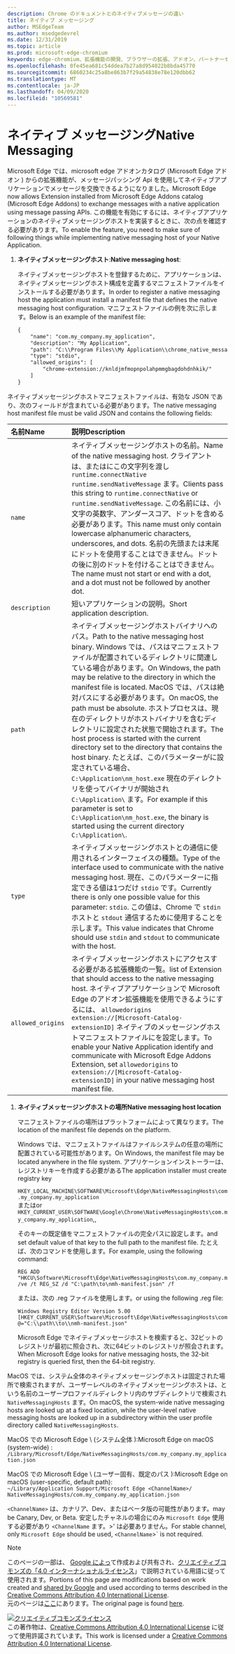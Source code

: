 ```yaml
---
description: Chrome のドキュメントとのネイティブメッセージの違い
title: ネイティブ メッセージング
author: MSEdgeTeam
ms.author: msedgedevrel
ms.date: 12/31/2019
ms.topic: article
ms.prod: microsoft-edge-chromium
keywords: edge-chromium、拡張機能の開発、ブラウザーの拡張、アドオン、パートナーセンター、開発者
ms.openlocfilehash: 0fe45ea681c54ddea7b27a8d954022b8bda45770
ms.sourcegitcommit: 6860234c25a8be863b7f29a54838e78e120dbb62
ms.translationtype: MT
ms.contentlocale: ja-JP
ms.lasthandoff: 04/09/2020
ms.locfileid: "10569581"
---
```

# <span data-ttu-id="6497d-104">ネイティブ メッセージング</span><span class="sxs-lookup"><span data-stu-id="6497d-104">Native Messaging</span></span>  

<span data-ttu-id="6497d-105">Microsoft Edge では、microsoft edge アドオンカタログ (Microsoft Edge アドオン \) からの拡張機能が、メッセージパッシング Api を使用してネイティブアプリケーションでメッセージを交換できるようになりました。</span><span class="sxs-lookup"><span data-stu-id="6497d-105">Microsoft Edge now allows Extension installed from Microsoft Edge Addons catalog \(Microsoft Edge Addons\) to exchange messages with a native application using message passing APIs.</span></span>  <span data-ttu-id="6497d-106">この機能を有効にするには、ネイティブアプリケーションのネイティブメッセージングホストを実装するときに、次の点を確認する必要があります。</span><span class="sxs-lookup"><span data-stu-id="6497d-106">To enable the feature, you need to make sure of following things while implementing native messaging host of your Native Application.</span></span>  

<!--
 > [!NOTE]
> Native messaging is currently not supported on macOS and Linux version of Microsoft Edge.  This feature support is planned to be implemented soon.  -->  

1.  <span data-ttu-id="6497d-107">**ネイティブメッセージングホスト**:</span><span class="sxs-lookup"><span data-stu-id="6497d-107">**Native messaging host**:</span></span>  
    
    <span data-ttu-id="6497d-108">ネイティブメッセージングホストを登録するために、アプリケーションは、ネイティブメッセージングホスト構成を定義するマニフェストファイルをインストールする必要があります。</span><span class="sxs-lookup"><span data-stu-id="6497d-108">In order to register a native messaging host the application must install a manifest file that defines the native messaging host configuration.</span></span>  <span data-ttu-id="6497d-109">マニフェストファイルの例を次に示します。</span><span class="sxs-lookup"><span data-stu-id="6497d-109">Below is an example of the manifest file:</span></span>  
    
    ```xml
    {
        "name": "com.my_company.my_application",
        "description": "My Application",
        "path": "C:\\Program Files\\My Application\\chrome_native_messaging_host.exe",
        "type": "stdio",
        "allowed_origins": [
            "chrome-extension://knldjmfmopnpolahpmmgbagdohdnhkik/"
        ]
    }
    ```  
    
<span data-ttu-id="6497d-110">ネイティブメッセージングホストマニフェストファイルは、有効な JSON であり、次のフィールドが含まれている必要があります。</span><span class="sxs-lookup"><span data-stu-id="6497d-110">The native messaging host manifest file must be valid JSON and contains the following fields:</span></span>  

| <span data-ttu-id="6497d-111">名前</span><span class="sxs-lookup"><span data-stu-id="6497d-111">Name</span></span> | <span data-ttu-id="6497d-112">説明</span><span class="sxs-lookup"><span data-stu-id="6497d-112">Description</span></span> |  
|:--- |:--- |  
| `name` | <span data-ttu-id="6497d-113">ネイティブメッセージングホストの名前。</span><span class="sxs-lookup"><span data-stu-id="6497d-113">Name of the native messaging host.</span></span> <span data-ttu-id="6497d-114">クライアントは、またはにこの文字列を渡し `runtime.connectNative` `runtime.sendNativeMessage` ます。</span><span class="sxs-lookup"><span data-stu-id="6497d-114">Clients pass this string to `runtime.connectNative` or `runtime.sendNativeMessage`.</span></span>  <span data-ttu-id="6497d-115">この名前には、小文字の英数字、アンダースコア、ドットを含める必要があります。</span><span class="sxs-lookup"><span data-stu-id="6497d-115">This name must only contain lowercase alphanumeric characters, underscores, and dots.</span></span>  <span data-ttu-id="6497d-116">名前の先頭または末尾にドットを使用することはできません。ドットの後に別のドットを付けることはできません。</span><span class="sxs-lookup"><span data-stu-id="6497d-116">The name must not start or end with a dot, and a dot must not be followed by another dot.</span></span> |  
| `description` | <span data-ttu-id="6497d-117">短いアプリケーションの説明。</span><span class="sxs-lookup"><span data-stu-id="6497d-117">Short application description.</span></span> |  
| `path` | <span data-ttu-id="6497d-118">ネイティブメッセージングホストバイナリへのパス。</span><span class="sxs-lookup"><span data-stu-id="6497d-118">Path to the native messaging host binary.</span></span>  <span data-ttu-id="6497d-119">Windows では、パスはマニフェストファイルが配置されているディレクトリに関連している場合があります。</span><span class="sxs-lookup"><span data-stu-id="6497d-119">On Windows, the path may be relative to the directory in which the manifest file is located.</span></span>  <span data-ttu-id="6497d-120">MacOS では、パスは絶対パスにする必要があります。</span><span class="sxs-lookup"><span data-stu-id="6497d-120">On macOS, the path must be absolute.</span></span>  <span data-ttu-id="6497d-121">ホストプロセスは、現在のディレクトリがホストバイナリを含むディレクトリに設定された状態で開始されます。</span><span class="sxs-lookup"><span data-stu-id="6497d-121">The host process is started with the current directory set to the directory that contains the host binary.</span></span> <span data-ttu-id="6497d-122">たとえば、このパラメーターがに設定されている場合、 `C:\Application\nm_host.exe` 現在のディレクトリを使ってバイナリが開始され `C:\Application\` ます。</span><span class="sxs-lookup"><span data-stu-id="6497d-122">For example if this parameter is set to `C:\Application\nm_host.exe`, the binary is started using the current directory `C:\Application\`.</span></span> |  
| `type` | <span data-ttu-id="6497d-123">ネイティブメッセージングホストとの通信に使用されるインターフェイスの種類。</span><span class="sxs-lookup"><span data-stu-id="6497d-123">Type of the interface used to communicate with the native messaging host.</span></span>  <span data-ttu-id="6497d-124">現在、このパラメーターに指定できる値は1つだけ `stdio` です。</span><span class="sxs-lookup"><span data-stu-id="6497d-124">Currently there is only one possible value for this parameter: `stdio`.</span></span>  <span data-ttu-id="6497d-125">この値は、Chrome で `stdin` ホストと `stdout` 通信するために使用することを示します。</span><span class="sxs-lookup"><span data-stu-id="6497d-125">This value indicates that Chrome should use `stdin` and `stdout` to communicate with the host.</span></span> |  
| `allowed_origins` |  <span data-ttu-id="6497d-126">ネイティブメッセージングホストにアクセスする必要がある拡張機能の一覧。</span><span class="sxs-lookup"><span data-stu-id="6497d-126">list of Extension that should access to the native messaging host.</span></span>  <span data-ttu-id="6497d-127">ネイティブアプリケーションで Microsoft Edge のアドオン拡張機能を使用できるようにするには、 `allowedorigins` `extension://[Microsoft-Catalog-extensionID]` ネイティブのメッセージングホストマニフェストファイルにを設定します。</span><span class="sxs-lookup"><span data-stu-id="6497d-127">To enable your Native Application identify and communicate with Microsoft Edge Addons Extension, set `allowedorigins` to `extension://[Microsoft-Catalog-extensionID]` in your native messaging host manifest file.</span></span> |  

1.  **<span data-ttu-id="6497d-128">ネイティブメッセージングホストの場所</span><span class="sxs-lookup"><span data-stu-id="6497d-128">Native messaging host location</span></span>**  
    
    <span data-ttu-id="6497d-129">マニフェストファイルの場所はプラットフォームによって異なります。</span><span class="sxs-lookup"><span data-stu-id="6497d-129">The location of the manifest file depends on the platform.</span></span>  
    
    <span data-ttu-id="6497d-130">Windows では、マニフェストファイルはファイルシステムの任意の場所に配置されている可能性があります。</span><span class="sxs-lookup"><span data-stu-id="6497d-130">On Windows, the manifest file may be located anywhere in the file system.</span></span>  <span data-ttu-id="6497d-131">アプリケーションインストーラーは、レジストリキーを作成する必要がある</span><span class="sxs-lookup"><span data-stu-id="6497d-131">The application installer must create registry key</span></span>  
    
    `HKEY_LOCAL_MACHINE\SOFTWARE\Microsoft\Edge\NativeMessagingHosts\com.my_company.my_application`  
    <span data-ttu-id="6497d-132">または</span><span class="sxs-lookup"><span data-stu-id="6497d-132">or</span></span>  
    `HKEY_CURRENT_USER\SOFTWARE\Google\Chrome\NativeMessagingHosts\com.my_company.my_application`<span data-ttu-id="6497d-133">,</span><span class="sxs-lookup"><span data-stu-id="6497d-133">,</span></span>  
    
    <span data-ttu-id="6497d-134">そのキーの既定値をマニフェストファイルの完全パスに設定します。</span><span class="sxs-lookup"><span data-stu-id="6497d-134">and set default value of that key to the full path to the manifest file.</span></span>  <span data-ttu-id="6497d-135">たとえば、次のコマンドを使用します。</span><span class="sxs-lookup"><span data-stu-id="6497d-135">For example, using the following command:</span></span>  
    
    ```shell
    REG ADD "HKCU\Software\Microsoft\Edge\NativeMessagingHosts\com.my_company.my_application" /ve /t REG_SZ /d "C:\path\to\nmh-manifest.json" /f
    ```  
    
    <span data-ttu-id="6497d-136">または、次の .reg ファイルを使用します。</span><span class="sxs-lookup"><span data-stu-id="6497d-136">or using the following .reg file:</span></span>  
    
    ```shell
    Windows Registry Editor Version 5.00
    [HKEY_CURRENT_USER\Software\Microsoft\Edge\NativeMessagingHosts\com.my_company.my_application]
    @="C:\\path\\to\\nmh-manifest.json"
    ```  
    
    <span data-ttu-id="6497d-137">Microsoft Edge でネイティブメッセージホストを検索すると、32ビットのレジストリが最初に照会され、次に64ビットのレジストリが照会されます。</span><span class="sxs-lookup"><span data-stu-id="6497d-137">When Microsoft Edge looks for native messaging hosts, the 32-bit registry is queried first, then the 64-bit registry.</span></span>  

<span data-ttu-id="6497d-138">MacOS では、システム全体のネイティブメッセージングホストは固定された場所で検索されますが、ユーザーレベルのネイティブメッセージングホストは、という名前のユーザープロファイルディレクトリ内のサブディレクトリで検索され `NativeMessagingHosts` ます。</span><span class="sxs-lookup"><span data-stu-id="6497d-138">On macOS, the system-wide native messaging hosts are looked up at a fixed location, while the user-level native messaging hosts are looked up in a subdirectory within the user profile directory called `NativeMessagingHosts`.</span></span>  

<span data-ttu-id="6497d-139">MacOS での Microsoft Edge \ (システム全体 \):</span><span class="sxs-lookup"><span data-stu-id="6497d-139">Microsoft Edge on macOS \(system-wide\) :</span></span>  
`/Library/Microsoft/Edge/NativeMessagingHosts/com.my_company.my_application.json`  

<span data-ttu-id="6497d-140">MacOS での Microsoft Edge \ (ユーザー固有、既定のパス \):</span><span class="sxs-lookup"><span data-stu-id="6497d-140">Microsoft Edge on macOS \(user-specific, default path\):</span></span>  
`~/Library/Application Support/Microsoft Edge <ChannelName>/ NativeMessagingHosts/com.my_company.my_application.json`  

`<ChannelName>` <span data-ttu-id="6497d-141">は、カナリア、Dev、またはベータ版の可能性があります。</span><span class="sxs-lookup"><span data-stu-id="6497d-141">may be Canary, Dev, or Beta.</span></span> <span data-ttu-id="6497d-142">安定したチャネルの場合にのみ `Microsoft Edge` 使用する必要があり `<ChannelName` ます。>' は必要ありません。</span><span class="sxs-lookup"><span data-stu-id="6497d-142">For stable channel, only `Microsoft Edge` should be used, `<ChannelName`>\` is not required.</span></span>

<!-- image links -->  

<!-- links -->  

> [!NOTE]
> <span data-ttu-id="6497d-143">このページの一部は、 [Google によっ][GoogleSitePolicies]て作成および共有され、[クリエイティブコモンズの「4.0 インターナショナルライセンス][CCA4IL]」で説明されている用語に従って使用されます。</span><span class="sxs-lookup"><span data-stu-id="6497d-143">Portions of this page are modifications based on work created and [shared by Google][GoogleSitePolicies] and used according to terms described in the [Creative Commons Attribution 4.0 International License][CCA4IL].</span></span>  
> <span data-ttu-id="6497d-144">元のページは[ここ](https://developer.chrome.com/extensions/nativeMessaging)にあります。</span><span class="sxs-lookup"><span data-stu-id="6497d-144">The original page is found [here](https://developer.chrome.com/extensions/nativeMessaging).</span></span>  

[![クリエイティブコモンズライセンス][CCby4Image]][CCA4IL]  
<span data-ttu-id="6497d-146">この著作物は、[Creative Commons Attribution 4.0 International License][CCA4IL] に従って使用許諾されています。</span><span class="sxs-lookup"><span data-stu-id="6497d-146">This work is licensed under a [Creative Commons Attribution 4.0 International License][CCA4IL].</span></span>  

[CCA4IL]: https://creativecommons.org/licenses/by/4.0  
[CCby4Image]: https://i.creativecommons.org/l/by/4.0/88x31.png  
[GoogleSitePolicies]: https://developers.google.com/terms/site-policies
